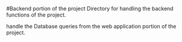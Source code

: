 #Backend portion of the project
Directory for handling the backend functions of the project.

handle the Database queries from the web application portion of the project.
